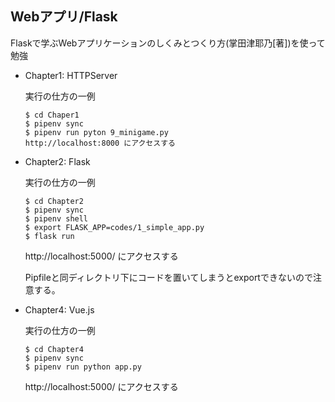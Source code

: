 ## Webアプリ/Flask

Flaskで学ぶWebアプリケーションのしくみとつくり方(掌田津耶乃[著])を使って勉強

* Chapter1: HTTPServer

    実行の仕方の一例
    ```
    $ cd Chaper1
    $ pipenv sync
    $ pipenv run pyton 9_minigame.py
    http://localhost:8000 にアクセスする
    ```

* Chapter2: Flask

    実行の仕方の一例
    ```
    $ cd Chapter2
    $ pipenv sync
    $ pipenv shell
    $ export FLASK_APP=codes/1_simple_app.py
    $ flask run
    ```
    http://localhost:5000/ にアクセスする

    Pipfileと同ディレクトリ下にコードを置いてしまうとexportできないので注意する。

* Chapter4: Vue.js

    実行の仕方の一例
    ```
    $ cd Chapter4
    $ pipenv sync
    $ pipenv run python app.py
    ```
    http://localhost:5000/ にアクセスする
